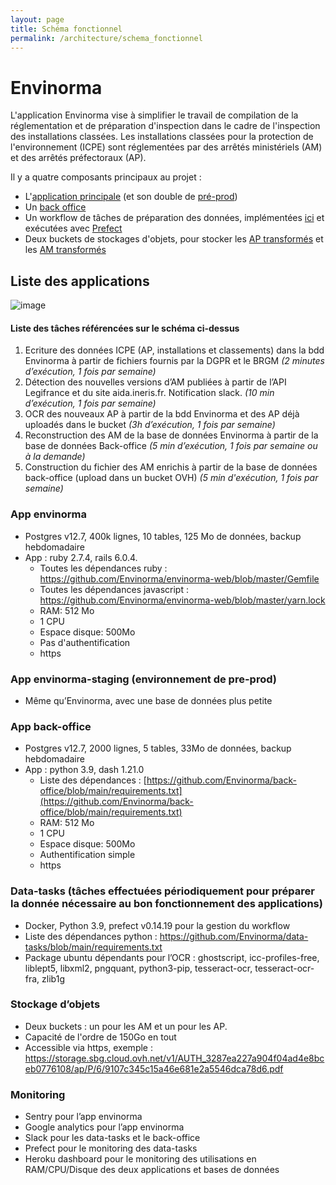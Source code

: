 ```yaml
---
layout: page
title: Schéma fonctionnel
permalink: /architecture/schema_fonctionnel
---
```


# Envinorma

L'application Envinorma vise à simplifier le travail de compilation de la réglementation et de préparation d'inspection dans le cadre de l'inspection des installations classées.
Les installations classées pour la protection de l'environnement (ICPE) sont réglementées par des arrêtés ministériels (AM) et des arrêtés préfectoraux (AP).

Il y a quatre composants principaux au projet :

- L'[application principale](https://envinorma.herokuapp.com) (et son double de [pré-prod](https://envinorma-staging-1.herokuapp.com))
- Un [back office](https://envinorma-back-office.herokuapp.com)
- Un workflow de tâches de préparation des données, implémentées [ici](https://github.com/Envinorma/data-tasks) et exécutées avec [Prefect](https://www.prefect.io/)
- Deux buckets de stockages d'objets, pour stocker les [AP transformés](http://storage.sbg.cloud.ovh.net/v1/AUTH_3287ea227a904f04ad4e8bceb0776108/ap/) et les [AM transformés](https://storage.sbg.cloud.ovh.net/v1/AUTH_3287ea227a904f04ad4e8bceb0776108/am/)

## Liste des applications

![image](https://user-images.githubusercontent.com/11191435/128323537-def749ce-c256-4193-bcba-91a6b8cfea65.png)

#### Liste des tâches référencées sur le schéma ci-dessus

1.  Ecriture des données ICPE (AP, installations et classements) dans la bdd Envinorma à partir de fichiers fournis par la DGPR et le BRGM _(2 minutes d’exécution, 1 fois par semaine)_
2.  Détection des nouvelles versions d’AM publiées à partir de l’API Legifrance et du site aida.ineris.fr. Notification slack. _(10 min d’exécution, 1 fois par semaine)_
3.  OCR des nouveaux AP à partir de la bdd Envinorma et des AP déjà uploadés dans le bucket _(3h d’exécution, 1 fois par semaine)_
4.  Reconstruction des AM de la base de données Envinorma à partir de la base de données Back-office _(5 min d’exécution, 1 fois par semaine ou à la demande)_
5.  Construction du fichier des AM enrichis à partir de la base de données back-office (upload dans un bucket OVH) _(5 min d'exécution, 1 fois par semaine)_

### App envinorma

- Postgres v12.7, 400k lignes, 10 tables, 125 Mo de données, backup hebdomadaire
- App : ruby 2.7.4, rails 6.0.4.
  - Toutes les dépendances ruby : https://github.com/Envinorma/envinorma-web/blob/master/Gemfile
  - Toutes les dépendances javascript : https://github.com/Envinorma/envinorma-web/blob/master/yarn.lock
  - RAM: 512 Mo
  - 1 CPU
  - Espace disque: 500Mo
  - Pas d'authentification
  - https

### App envinorma-staging (environnement de pre-prod)

- Même qu’Envinorma, avec une base de données plus petite

### App back-office

- Postgres v12.7, 2000 lignes, 5 tables, 33Mo de données, backup hebdomadaire
- App : python 3.9, dash 1.21.0
  - Liste des dépendances : [https://github.com/Envinorma/back-office/blob/main/requirements.txt](https://github.com/Envinorma/back-office/blob/main/requirements.txt)
  - RAM: 512 Mo
  - 1 CPU
  - Espace disque: 500Mo
  - Authentification simple
  - https

### Data-tasks (tâches effectuées périodiquement pour préparer la donnée nécessaire au bon fonctionnement des applications)

- Docker, Python 3.9, prefect v0.14.19 pour la gestion du workflow
- Liste des dépendances python : https://github.com/Envinorma/data-tasks/blob/main/requirements.txt
- Package ubuntu dépendants pour l’OCR : ghostscript, icc-profiles-free, liblept5, libxml2, pngquant, python3-pip, tesseract-ocr, tesseract-ocr-fra, zlib1g

### Stockage d’objets

- Deux buckets : un pour les AM et un pour les AP.
- Capacité de l'ordre de 150Go en tout
- Accessible via https, exemple : https://storage.sbg.cloud.ovh.net/v1/AUTH_3287ea227a904f04ad4e8bceb0776108/ap/P/6/9107c345c15a46e681e2a5546dca78d6.pdf

### Monitoring

- Sentry pour l’app envinorma
- Google analytics pour l’app envinorma
- Slack pour les data-tasks et le back-office
- Prefect pour le monitoring des data-tasks
- Heroku dashboard pour le monitoring des utilisations en RAM/CPU/Disque des deux applications et bases de données
